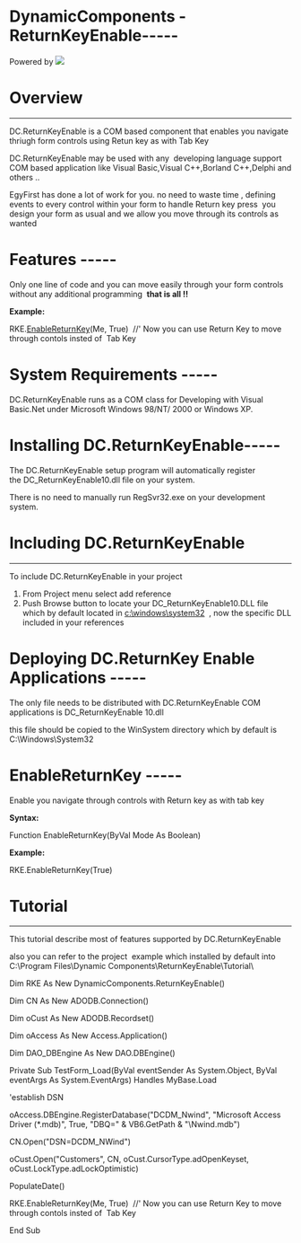 ﻿# **DynamicComponents - ReturnKeyEnable-----**

Powered by ![](Aspose.Words.73bbce01-875a-4fb9-be3b-af906f986d16.001.png)


# **Overview**
-----
DC.ReturnKeyEnable is a COM based component that enables you navigate thriugh form controls using Retun key as with Tab Key  

DC.ReturnKeyEnable may be used with any  developing language support COM based application like Visual Basic,Visual C++,Borland C++,Delphi and others ..

EgyFirst has done a lot of work for you. no need to waste time , defining events to every control within your form to handle Return key press  
you design your form as usual and we allow you move through its controls as wanted
# **Features -----**
Only one line of code and you can move easily through your form controls without any additional programming  
**that is all !!**


**Example:**

RKE.[EnableReturnKey](#chmtopic8)(Me, True)  //' Now you can use Return Key to move through contols insted of  Tab Key
# **System Requirements -----**
DC.ReturnKeyEnable runs as a COM class for Developing with Visual Basic.Net under Microsoft Windows 98/NT/ 2000 or Windows XP. 


# **Installing DC.ReturnKeyEnable-----**
The DC.ReturnKeyEnable setup program will automatically register the DC\_ReturnKeyEnable10.dll file on your system. 

There is no need to manually run RegSvr32.exe on your development system. 
# **Including DC.ReturnKeyEnable** 
-----
To include DC.ReturnKeyEnable in your project 

1. From Project menu select add reference 
1. Push Browse button to locate your DC\_ReturnKeyEnable10.DLL file which by default located in [c:\windows\system32](file:///c:/windows/system32)  , now the specific DLL included in your references


# **Deploying DC.ReturnKey Enable Applications -----**
The only file needs to be distributed with DC.ReturnKeyEnable COM applications is DC\_ReturnKeyEnable 10.dll

this file should be copied to the WinSystem directory which by default is C:\Windows\System32 
# **EnableReturnKey -----**
Enable you navigate through controls with Return key as with tab key

**Syntax:**

Function EnableReturnKey(ByVal Mode As Boolean)

**Example:**

RKE.EnableReturnKey(True)
# Tutorial
-----
This tutorial describe most of features supported by DC.ReturnKeyEnable 

also you can refer to the project  example which installed by default into C:\Program Files\Dynamic Components\ReturnKeyEnable\Tutorial\



Dim RKE As New DynamicComponents.ReturnKeyEnable()

Dim CN As New ADODB.Connection()

Dim oCust As New ADODB.Recordset()

Dim oAccess As New Access.Application()

Dim DAO\_DBEngine As New DAO.DBEngine()



Private Sub TestForm\_Load(ByVal eventSender As System.Object, ByVal eventArgs As System.EventArgs) Handles MyBase.Load

'establish DSN

oAccess.DBEngine.RegisterDatabase("DCDM\_Nwind", "Microsoft Access Driver (\*.mdb)", True, "DBQ=" & VB6.GetPath & "\Nwind.mdb")

CN.Open("DSN=DCDM\_NWind")

oCust.Open("Customers", CN, oCust.CursorType.adOpenKeyset, oCust.LockType.adLockOptimistic)

PopulateDate()

RKE.EnableReturnKey(Me, True)  //' Now you can use Return Key to move through contols insted of  Tab Key

End Sub


